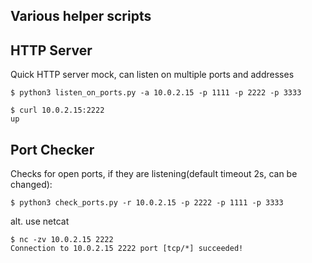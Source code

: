 Various helper scripts
-------------------------

HTTP Server
-----------
Quick HTTP server mock, can listen on multiple ports and addresses
```
$ python3 listen_on_ports.py -a 10.0.2.15 -p 1111 -p 2222 -p 3333
```

```
$ curl 10.0.2.15:2222
up
```

Port Checker
------------
Checks for open ports, if they are listening(default timeout 2s, can be changed):
```
$ python3 check_ports.py -r 10.0.2.15 -p 2222 -p 1111 -p 3333
```

alt. use netcat
```
$ nc -zv 10.0.2.15 2222
Connection to 10.0.2.15 2222 port [tcp/*] succeeded!
```
